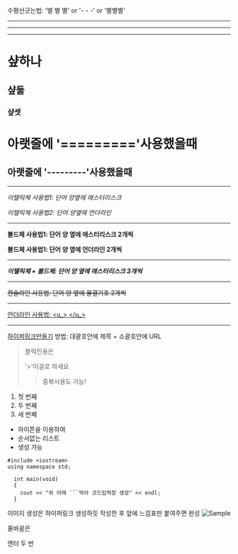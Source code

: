 수평선긋는법: '별 별 별' or '- - -' or '별별별'
* * *
- - -
***
# 샾하나
## 샾둘
### 샾셋

아랫줄에 '========='사용했을때
===============

아랫줄에 '---------'사용했을때
---------------
***

 *이탤릭체 사용법1: 단어 양옆에 애스터리스크*

 _이탤릭체 사용법2: 단어 양옆에 언더라인_
 ***
 **볼드체 사용법1: 단어 양 옆에 애스터리스크 2개씩**

 __볼드체 사용법1: 단어 양 옆에 언더라인 2개씩__
 ***
***이탤릭체 + 볼드체: 단어 양 옆에 애스터리스크 3개씩***
***
 ~~캔슬라인 사용법: 단어 양 옆에 물결기호 2개씩~~
 ***
<U>언더라인 사용법: <u_> </u_> </u>
***

 [하이퍼링크만들기](http://www.dogdrip.net/dvs/b/i/18/05/01/78/555/088/162/aebdca1ea57e79f5b02d9bafe405dd48.jpg)
방법: 대괄호안에 제목 + 소괄호안에 URL


>블럭인용은
>
>'>'이걸로 하세요
> >중복사용도 가능!

1. 첫 번째
1. 두 번째
1. 세 번째


- 하이픈을 이용하여
- 순서없는 리스트
- 생성 가능

```
#include <iostream>
using namespace std;

  int main(void)
  {
    cout << "위 아래 ```박아 코드입력창 생성" << endl;
  }
```

이미지 생성은 하이퍼링크 생성하듯 작성한 후 앞에 느낌표만 붙여주면 완성
![Sample](http://www.dogdrip.net/dvs/b/i/18/05/01/78/555/088/162/aebdca1ea57e79f5b02d9bafe405dd48.jpg)

줄바꿈은

엔터 두 번
